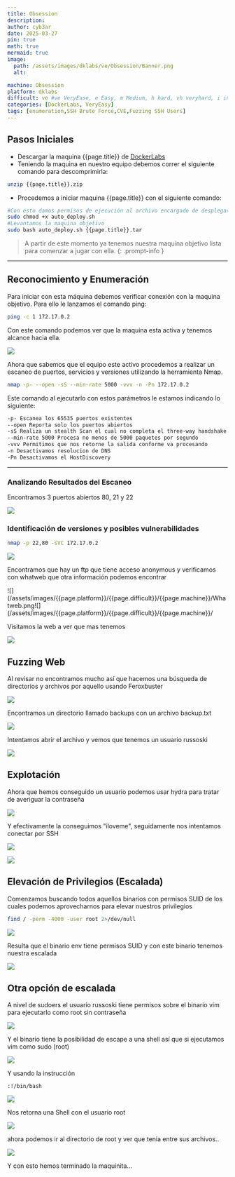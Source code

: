 ```yaml
---
title: Obsession
description:
author: cyb3ar
date: 2025-03-27
pin: true
math: true
mermaid: true
image:
  path: /assets/images/dklabs/ve/Obsession/Banner.png
  alt: 

machine: Obsession
platform: dklabs
difficult: ve #ve VeryEase, e Easy, m Medium, h hard, vh veryhard, i insane
categories: [DockerLabs, VeryEasy]
tags: [enumeration,SSH Brute Force,CVE,Fuzzing SSH Users]
---
```

## Pasos Iniciales

- Descargar la maquina {{page.title}} de [DockerLabs](https://dockerlabs.es/)
- Teniendo la maquina en nuestro equipo debemos correr el siguiente comando para descomprimirla:

```bash
unzip {{page.title}}.zip
```

- Procedemos a iniciar maquina {{page.title}} con el siguiente comando:

```bash
#Con esto damos permisos de ejecución al archivo encargado de desplegarnos la máquina.
sudo chmod +x auto_deploy.sh
#Levantamos la maquina objetivo
sudo bash auto_deploy.sh {{page.title}}.tar
```

<!-- markdownlint-capture -->
<!-- markdownlint-disable -->

> A partir de este momento ya tenemos nuestra maquina objetivo lista para comenzar a jugar con ella.
{: .prompt-info }

<!-- markdownlint-restore -->

----------------------------------------------------------------------------

## Reconocimiento y Enumeración

Para iniciar con esta máquina debemos verificar conexión con la maquina objetivo. Para ello le lanzamos el comando ping:

```bash
ping -c 1 172.17.0.2
```

Con este comando podemos ver que la maquina esta activa y tenemos alcance hacia ella. 

![](/assets/images/{{page.platform}}/{{page.difficult}}/{{page.machine}}/Ping.png)

Ahora que sabemos que el equipo este activo procedemos a realizar un escaneo de puertos, servicios y versiones utilizando la herramienta Nmap.

```bash
nmap -p- --open -sS --min-rate 5000 -vvv -n -Pn 172.17.0.2
```

Este comando al ejecutarlo con estos parámetros le estamos indicando lo siguiente:

```bash
-p- Escanea los 65535 puertos existentes
--open Reporta solo los puertos abiertos
-sS Realiza un stealth Scan el cual no completa el three-way handshake (SYN / SYN-ACK / RST)
--min-rate 5000 Procesa no menos de 5000 paquetes por segundo
-vvv Permitimos que nos retorne la salida conforme va procesando
-n Desactivamos resolucion de DNS
-Pn Desactivamos el HostDiscovery
```

---------------------------------------------------------------------------------
### Analizando Resultados del Escaneo

Encontramos 3 puertos abiertos 80, 21 y 22

![](/assets/images/{{page.platform}}/{{page.difficult}}/{{page.machine}}/Nmap1.png)

### Identificación de versiones y posibles vulnerabilidades

```bash
nmap -p 22,80 -sVC 172.17.0.2
```

![](/assets/images/{{page.platform}}/{{page.difficult}}/{{page.machine}}/Nmap2.png)

Encontramos que hay un ftp que tiene acceso anonymous y verificamos con whatweb que otra información podemos encontrar

![](/assets/images/{{page.platform}}/{{page.difficult}}/{{page.machine}}/Whatweb.png![](/assets/images/{{page.platform}}/{{page.difficult}}/{{page.machine}}/

Visitamos la web a ver que mas tenemos

![](/assets/images/{{page.platform}}/{{page.difficult}}/{{page.machine}}/Web.png)

## Fuzzing Web

Al revisar no encontramos mucho así que hacemos una búsqueda de directorios y archivos por aquello usando Feroxbuster

![](/assets/images/{{page.platform}}/{{page.difficult}}/{{page.machine}}/Feroxbuster.png)

Encontramos un directorio llamado backups con un archivo backup.txt

![](/assets/images/{{page.platform}}/{{page.difficult}}/{{page.machine}}/Backup.png)

Intentamos abrir el archivo y vemos que tenemos un usuario russoski

![](/assets/images/{{page.platform}}/{{page.difficult}}/{{page.machine}}/File.png)

## Explotación 

Ahora que hemos conseguido un usuario podemos usar hydra para tratar de averiguar la contraseña

![](/assets/images/{{page.platform}}/{{page.difficult}}/{{page.machine}}/Hydra.png)

Y efectivamente la conseguimos "iloveme", seguidamente nos intentamos conectar por SSH

![](/assets/images/{{page.platform}}/{{page.difficult}}/{{page.machine}}/SSH.png)

![](/assets/images/{{page.platform}}/{{page.difficult}}/{{page.machine}}/User.png)
## Elevación de Privilegios (Escalada)

Comenzamos buscando todos aquellos binarios con permisos SUID de los cuales podemos aprovecharnos para elevar nuestros privilegios

```bash
find / -perm -4000 -user root 2>/dev/null
```

![](/assets/images/{{page.platform}}/{{page.difficult}}/{{page.machine}}/Perms.png)

Resulta que el binario env tiene permisos SUID y con este binario tenemos nuestra escalada

![](/assets/images/{{page.platform}}/{{page.difficult}}/{{page.machine}}/Escalada.png)

## Otra opción de escalada

A nivel de sudoers el usuario russoski tiene permisos sobre el binario vim para ejecutarlo como root sin contraseña

![](/assets/images/{{page.platform}}/{{page.difficult}}/{{page.machine}}/Sudoers.png)

Y el binario tiene la posibilidad de escape a una shell así que si ejecutamos vim como sudo (root)

![](/assets/images/{{page.platform}}/{{page.difficult}}/{{page.machine}}/vim.png)

Y usando la instrucción

```shell
:!/bin/bash
```

![](/assets/images/{{page.platform}}/{{page.difficult}}/{{page.machine}}/Escape.png)

Nos retorna una Shell con el usuario root

![](/assets/images/{{page.platform}}/{{page.difficult}}/{{page.machine}}/Root.png)

ahora podemos ir al directorio de root y ver que tenia entre sus archivos.. 

![](/assets/images/{{page.platform}}/{{page.difficult}}/{{page.machine}}/Files.png)

Y con esto hemos terminado la maquinita...
































